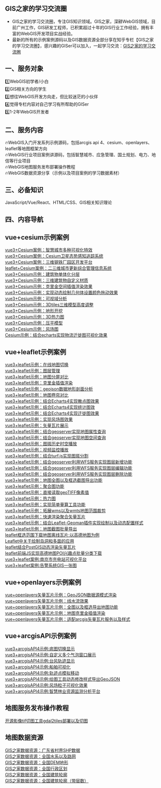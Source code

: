 ## GIS之家的学习交流圈
- GIS之家的学习交流圈，专注GIS知识领域。GIS之家，深耕WebGIS领域，目前广州工作，GIS研发工程师，已积累超过十年的GIS行业工作经验，拥有丰富的WebGIS开发项目实战经验。  
- 最新的所有的示例案例源码以及GIS数据资源全部分享在知乎专栏【GIS之家的学习交流圈】，感兴趣的GISer可以加入，一起学习交流：[GIS之家的学习交流圈](https://www.zhihu.com/column/c_1952830516555396850)   

## 一、服务对象  
1️⃣WebGIS初学者/小白  
2️⃣GIS相关方向的学生  
3️⃣想往WebGIS开发方向走，但比较迷茫的小伙伴  
4️⃣觉得专栏内容对自己学习有所帮助的GISer  
5️⃣1-2年WebGIS开发者    

## 二、服务内容  
🔥WebGIS入门开发系列示例源码，包括arcgis api 4、cesium、openlayers、leaflet等地图框架方向  
🔥WebGIS行业项目案例讲源码，包括智慧城市、应急管理、国土规划、电力、地信等行业项目  
🔥WebGIS地图服务发布部署操作教程  
🔥WebGIS数据资源分享（示例以及项目案例的学习数据素材）  

## 三、必备知识 
JavaScript/Vue/React、HTML/CSS、GIS相关知识理论

## 四、内容导航  
## vue+cesium示例案例  
[vue3+Cesium案例：智慧城市多种可视化特效](https://gitee.com/gishome/gis-learning-circle/blob/main/vue+cesium%E7%A4%BA%E4%BE%8B%E6%A1%88%E4%BE%8B%E9%9B%86%E5%90%88/%E6%99%BA%E6%85%A7%E5%9F%8E%E5%B8%82%E5%A4%9A%E7%A7%8D%E5%8F%AF%E8%A7%86%E5%8C%96%E7%89%B9%E6%95%88.md)   
[vue3+Cesium案例：Cesium卫星态势感知追踪系统](https://zhuanlan.zhihu.com/p/1965153388443449336)  
[vue3+Cesium案例：三维钢铁厂园区开发平台](https://zhuanlan.zhihu.com/p/1952831240081217167)  
[leaflet+Cesium案例：二三维城市更新综合管理信息系统](https://zhuanlan.zhihu.com/p/1956476814907147788)  
[vue3+Cesium示例：建筑物单体化分层](https://gitee.com/gishome/gis-learning-circle/blob/main/vue+cesium%E7%A4%BA%E4%BE%8B%E6%A1%88%E4%BE%8B%E9%9B%86%E5%90%88/%E5%BB%BA%E7%AD%91%E7%89%A9%E5%8D%95%E4%BD%93%E5%8C%96%E6%95%B4%E6%A0%8B%E5%88%86%E5%B1%82.md)     
[vue3+Cesium示例：三维建筑物自定义材质](https://gitee.com/gishome/gis-learning-circle/blob/main/vue+cesium%E7%A4%BA%E4%BE%8B%E6%A1%88%E4%BE%8B%E9%9B%86%E5%90%88/%E4%B8%89%E7%BB%B4%E5%BB%BA%E7%AD%91%E7%89%A9%E8%87%AA%E5%AE%9A%E4%B9%89%E6%9D%90%E8%B4%A8.md)  
[vue3+Cesium示例：克里金空间插值渲染效果](https://gitee.com/gishome/gis-learning-circle/blob/main/vue+cesium%E7%A4%BA%E4%BE%8B%E6%A1%88%E4%BE%8B%E9%9B%86%E5%90%88/%E5%85%8B%E9%87%8C%E9%87%91%E6%8F%92%E5%80%BC%E7%A9%BA%E9%97%B4%E6%B8%B2%E6%9F%93%E6%95%88%E6%9E%9C.md)  
[vue3+Cesium示例：实现动态绘制几何体设置颜色拖动效果](https://gitee.com/gishome/gis-learning-circle/tree/main/vue+cesium%E7%A4%BA%E4%BE%8B%E6%A1%88%E4%BE%8B%E9%9B%86%E5%90%88/%E5%8A%A8%E6%80%81%E7%BB%98%E5%88%B6%E5%87%A0%E4%BD%95%E4%BD%93)  
[vue3+Cesium示例：可视域分析](https://gitee.com/gishome/gis-learning-circle/blob/main/vue%2Bcesium%E7%A4%BA%E4%BE%8B%E6%A1%88%E4%BE%8B%E9%9B%86%E5%90%88/%E5%8F%AF%E8%A7%86%E5%9F%9F%E5%88%86%E6%9E%90.md)  
[vue3+Cesium示例：3Dtiles三维模型高度调整](https://gitee.com/gishome/gis-learning-circle/tree/main/vue+cesium%E7%A4%BA%E4%BE%8B%E6%A1%88%E4%BE%8B%E9%9B%86%E5%90%88/3Dtiles%E4%B8%89%E7%BB%B4%E6%A8%A1%E5%9E%8B%E9%AB%98%E5%BA%A6%E8%B0%83%E6%95%B4)  
[vue3+Cesium示例：地形开挖](https://zhuanlan.zhihu.com/p/1958175208180540161)  
[vue3+Cesium示例：3D热力图](https://zhuanlan.zhihu.com/p/1958173914581690106)  
[vue3+Cesium示例：压平模型](https://zhuanlan.zhihu.com/p/1958173033362622010)  
[vue3+Cesium示例：风场图](https://zhuanlan.zhihu.com/p/1957901452547690544)  
[Cesium示例：结合echarts实现物流迁徙图可视化效果](https://zhuanlan.zhihu.com/p/1962811589645305251)  

## vue+leaflet示例案例
[vue3+leaflet示例：在线地图切换](https://gitee.com/gishome/gis-learning-circle/tree/main/vue3+leaflet%E7%A4%BA%E4%BE%8B%E6%A1%88%E4%BE%8B%E9%9B%86%E5%90%88/%E5%9C%A8%E7%BA%BF%E5%9C%B0%E5%9B%BE%E5%88%87%E6%8D%A2)   
[vue3+leaflet示例：图层管理](https://gitee.com/gishome/gis-learning-circle/tree/main/vue3+leaflet%E7%A4%BA%E4%BE%8B%E6%A1%88%E4%BE%8B%E9%9B%86%E5%90%88/%E5%9B%BE%E5%B1%82%E7%AE%A1%E7%90%86)   
[vue3+leaflet示例：地图分屏对比](https://gitee.com/gishome/gis-learning-circle/tree/main/vue3+leaflet%E7%A4%BA%E4%BE%8B%E6%A1%88%E4%BE%8B%E9%9B%86%E5%90%88/%E5%9C%B0%E5%9B%BE%E5%88%86%E5%B1%8F%E5%AF%B9%E6%AF%94)  
[vue3+leaflet示例：克里金插值渲染](https://gitee.com/gishome/gis-learning-circle/blob/main/vue3%2Bleaflet%E7%A4%BA%E4%BE%8B%E6%A1%88%E4%BE%8B%E9%9B%86%E5%90%88/%E5%85%8B%E9%87%8C%E9%87%91%E6%8F%92%E5%80%BC%E6%B8%B2%E6%9F%93%E6%98%BE%E7%A4%BA.md)   
[vue3+leaflet示例：geojson数据地形剖面分析](https://gitee.com/gishome/gis-learning-circle/tree/main/vue3+leaflet%E7%A4%BA%E4%BE%8B%E6%A1%88%E4%BE%8B%E9%9B%86%E5%90%88/geojson%E6%95%B0%E6%8D%AE%E5%9C%B0%E5%BD%A2%E5%89%96%E9%9D%A2%E5%88%86%E6%9E%90)   
[vue3+leaflet示例：地图卷帘对比](https://gitee.com/gishome/gis-learning-circle/tree/main/vue3+leaflet%E7%A4%BA%E4%BE%8B%E6%A1%88%E4%BE%8B%E9%9B%86%E5%90%88/%E5%9C%B0%E5%9B%BE%E5%8D%B7%E5%B8%98%E5%AF%B9%E6%AF%94)   
[vue3+leaflet示例：结合Echarts4实现散点图效果](https://gitee.com/gishome/gis-learning-circle/blob/main/vue3+leaflet%E7%A4%BA%E4%BE%8B%E6%A1%88%E4%BE%8B%E9%9B%86%E5%90%88/%E7%BB%93%E5%90%88Echarts4%E5%AE%9E%E7%8E%B0%E6%95%A3%E7%82%B9%E5%9B%BE%E6%95%88%E6%9E%9C.md)   
[vue3+leaflet示例：结合Echarts4实现统计图效](https://zhuanlan.zhihu.com/p/1962619246128398951)   
[vue3+leaflet示例：结合Echarts4实现迁徙图效果](https://zhuanlan.zhihu.com/p/1962618642257667916)   
[vue3+leaflet示例：实现风场图效果](https://zhuanlan.zhihu.com/p/1962617996162897110)   
[vue3+leaflet示例：矢量瓦片展示](https://zhuanlan.zhihu.com/p/1960643650963899152)   
[vue3+leaflet示例：结合geoserver实现地图属性查询](https://zhuanlan.zhihu.com/p/1960642505478484337)   
[vue3+leaflet示例：结合geoserver实现地图空间查询](https://zhuanlan.zhihu.com/p/1960641627744895684)   
[vue3+leaflet示例：图斑历史时空播放](https://zhuanlan.zhihu.com/p/1960640770479465189)   
[vue3+leaflet示例：视频监控播放](https://zhuanlan.zhihu.com/p/1960459069304308298)   
[vue3+leaflet示例：结合turf.js实现图斑分割](https://zhuanlan.zhihu.com/p/1960458461348341326)   
[vue3+leaflet示例：结合geoserver利用WFS服务实现图层新增功能](https://zhuanlan.zhihu.com/p/1960457416660464994)   
[vue3+leaflet示例：结合geoserver利用WFS服务实现图层编辑功能](https://zhuanlan.zhihu.com/p/1960456543205062372)   
[vue3+leaflet示例：结合geoserver利用WFS服务实现图层删除功能](https://zhuanlan.zhihu.com/p/1960455368128828990)   
[vue3+leaflet示例：地图全图以及框选截图导出功能](https://zhuanlan.zhihu.com/p/1959205862510920137)   
[vue3+leaflet示例：聚合图功能](https://zhuanlan.zhihu.com/p/1959204410312853301)   
[vue3+leaflet示例：直接读取geoTIFF像素值](https://zhuanlan.zhihu.com/p/1959203768286556400)   
[vue3+leaflet示例：热力图](https://zhuanlan.zhihu.com/p/1959203098066133885)   
[vue3+leaflet示例：实现简单量算工具功能](https://zhuanlan.zhihu.com/p/1959202511719211840)   
[vue3+leaflet示例：拓展wms以及wmts地图范围裁剪](https://zhuanlan.zhihu.com/p/1958820906701915623)   
[vue3+leaflet示例：快速渲染聚合矢量瓦片](https://zhuanlan.zhihu.com/p/1958820326361265418)   
[vue3+leaflet示例：结合Leaflet-Geoman插件实现绘制以及动态配置样式](https://zhuanlan.zhihu.com/p/1958819607801471166)   
[vue3+leaflet示例：地图截图批量导出](https://zhuanlan.zhihu.com/p/1958818974100861202)   
[leaflet框选范围下载地图离线瓦片:以高德地图为例](https://zhuanlan.zhihu.com/p/1958818121172365697)   
[Leaflet中关于绘制岛洞和多面的应用](https://zhuanlan.zhihu.com/p/1965154146840741197)   
[leaflet结合PostGIS动态渲染矢量瓦片](https://zhuanlan.zhihu.com/p/1965146967765128913)   
[leaflet前端JS实现高德地图POI兴趣点批量分类下载](https://zhuanlan.zhihu.com/p/1965144076757206642)   
[vue3+leaflet案例:南京市充电站可视化平台](https://zhuanlan.zhihu.com/p/1957899785374774361)   
[vue3+leaflet案例:告警系统GIS一张图](https://zhuanlan.zhihu.com/p/1957798066078875724)   

## vue+openlayers示例案例  
[vue+openlayers矢量瓦片示例：GeoJSON数据源模式渲染](https://zhuanlan.zhihu.com/p/1958487683774013757)  
[vue+openlayers矢量瓦片示例：线水流效果](https://zhuanlan.zhihu.com/p/1958478782173280246)  
[vue+openlayers矢量瓦片示例：全图以及框选导出地图功能](https://zhuanlan.zhihu.com/p/1958481314727592381)  
[vue+openlayers矢量瓦片示例：地图克里金插值渲染](https://zhuanlan.zhihu.com/p/1958480563246731964)  
[vue+openlayers矢量瓦片示例：适配arcgis矢量瓦片服务以及样式](https://zhuanlan.zhihu.com/p/1957895184709837780)  

## vue+arcgisAPI示例案例  
[vue3+arcgisAPI4示例:底图切换显示](https://gitee.com/gishome/gis-learning-circle/tree/main/vue3%2BarcgisAPI4%E7%A4%BA%E4%BE%8B%E6%A1%88%E4%BE%8B%E9%9B%86%E5%90%88/vue3%2BarcgisAPI4%E7%A4%BA%E4%BE%8B%E5%BA%95%E5%9B%BE%E5%88%87%E6%8D%A2%E6%98%BE%E7%A4%BA)  
[vue3+arcgisAPI4示例:自定义多个气泡窗口展示](https://gitee.com/gishome/gis-learning-circle/tree/main/vue3+arcgisAPI4%E7%A4%BA%E4%BE%8B%E6%A1%88%E4%BE%8B%E9%9B%86%E5%90%88/vue3+arcgisAPI4%E7%A4%BA%E4%BE%8B%E8%87%AA%E5%AE%9A%E4%B9%89%E5%A4%9A%E4%B8%AA%E6%B0%94%E6%B3%A1%E7%AA%97%E5%8F%A3%E5%B1%95%E7%A4%BA)  
[vue3+arcgisAPI4示例:台风轨迹显示](https://zhuanlan.zhihu.com/p/1958488555895656495)  
[vue3+arcgisAPI4示例:船舶可视化](https://zhuanlan.zhihu.com/p/1958177758900388551)  
[vue3+arcgisAPI4示例:轨迹点模拟移动](https://zhuanlan.zhihu.com/p/1957896239283703855)  
[vue3+arcgisAPI4示例:绘图工具动态修改样式导出GeoJSON](https://zhuanlan.zhihu.com/p/1957892550296838879)  
[vue3+arcgisAPI4示例:风场粒子可视化效果](https://zhuanlan.zhihu.com/p/1965373289066127921)  
[vue3+arcgisAPI4示例:智慧林业资源监测分析平台](https://zhuanlan.zhihu.com/p/1957902276300603505)  

## 地图服务发布操作教程 
[开源影像tif切图工具gdal2tiles部署以及切图](https://gitee.com/gishome/gis-learning-circle/blob/main/%E5%9C%B0%E5%9B%BE%E6%9C%8D%E5%8A%A1%E5%8F%91%E5%B8%83%E6%93%8D%E4%BD%9C%E6%95%99%E7%A8%8B/%E5%BC%80%E6%BA%90%E5%BD%B1%E5%83%8Ftif%E5%88%87%E5%9B%BE%E5%B7%A5%E5%85%B7gdal2tiles%E9%83%A8%E7%BD%B2%E4%BB%A5%E5%8F%8A%E5%88%87%E5%9B%BE.md)  

## 地图数据资源
[GIS之家数据资源：广东省村界SHP数据](https://zhuanlan.zhihu.com/p/1957907260727628288)   
[GIS之家数据资源：全国水系以及路网](https://gitee.com/gishome/gis-learning-circle/blob/main/GIS%E6%95%B0%E6%8D%AE%E8%B5%84%E6%BA%90/%E5%85%A8%E5%9B%BD%E8%B7%AF%E7%BD%91%E4%BB%A5%E5%8F%8A%E6%B0%B4%E7%B3%BB.md)   
[GIS之家数据资源：全国DEM地形](https://gitee.com/gishome/gis-learning-circle/blob/main/GIS%E6%95%B0%E6%8D%AE%E8%B5%84%E6%BA%90/DEM%E5%9C%B0%E5%BD%A2.md)   
[GIS之家数据资源：全国行政区划](https://gitee.com/gishome/gis-learning-circle/blob/main/GIS%E6%95%B0%E6%8D%AE%E8%B5%84%E6%BA%90/%E5%85%A8%E5%9B%BD%E8%A1%8C%E6%94%BF%E5%8C%BA%E5%88%92.md)   
[GIS之家数据资源：全国建筑轮廓](https://gitee.com/gishome/gis-learning-circle/blob/main/GIS%E6%95%B0%E6%8D%AE%E8%B5%84%E6%BA%90/%E5%85%A8%E5%9B%BD%E5%BB%BA%E7%AD%91%E8%BD%AE%E5%BB%93.md)   
[GIS之家数据资源：全国建筑轮廓（带层数）](https://gitee.com/gishome/gis-learning-circle/blob/main/GIS%E6%95%B0%E6%8D%AE%E8%B5%84%E6%BA%90/%E5%85%A8%E5%9B%BD%E5%BB%BA%E7%AD%91%E8%BD%AE%E5%BB%93%EF%BC%88%E5%B8%A6%E5%B1%82%E6%95%B0%EF%BC%89.md) 
